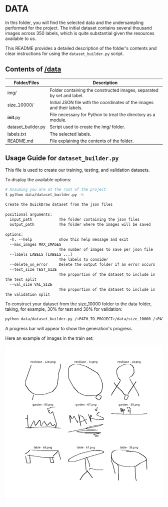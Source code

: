 # DATA

In this folder, you will find the selected data and the undersampling performed for the project. The initial dataset contains several thousand images across 350 labels, which is quite substantial given the resources available to us.

This README provides a detailed description of the folder's contents and clear instructions for using the `dataset_builder.py` script.


## Contents of [/data](.)

| Folder/Files       | Description                                                                  |
|--------------------|------------------------------------------------------------------------------|
| img/               | Folder containing the constructed images, separated by set and label.        |
| size_10000/        | Initial JSON file with the coordinates of the images and their labels.       |
| __init__.py        | File necessary for Python to treat the directory as a module.                |
| dataset_builder.py | Script used to create the img/ folder.                                       |
| labels.txt         | The selected labels.                                                         |
| README.md          | File explaining the contents of the folder.                                  |

## Usage Guide for `dataset_builder.py`

This file is used to create our training, testing, and validation datasets.

To display the available options:

```bash
# Assuming you are at the root of the project
$ python data/dataset_builder.py -h
```
```
Create the QuickDraw dataset from the json files

positional arguments:
  input_path            The folder containing the json files
  output_path           The folder where the images will be saved

options:
  -h, --help            show this help message and exit
  --max_images MAX_IMAGES
                        The number of images to save per json file
  --labels LABELS [LABELS ...]
                        The labels to consider
  --delete_on_error     Delete the output folder if an error occurs
  --test_size TEST_SIZE
                        The proportion of the dataset to include in the test split
  --val_size VAL_SIZE
                        The proportion of the dataset to include in the validation split
```

To construct your dataset from the size_10000 folder to the data folder, taking, for example, 30% for test and 30% for validation:

```bash
python data/dataset_builder.py /<PATH_TO_PROJECT>/data/size_10000 /<PATH_TO_PROJECT>/data --max_images 250 --labels /<PATH_TO_PROJECT>/data/labels.txt --test_size 0.3 --val_size 0.3
```

A progress bar will appear to show the generation's progress.

Here an example of images in the train set:

![Sample Images](../experiments/plots/sample_images.png)
